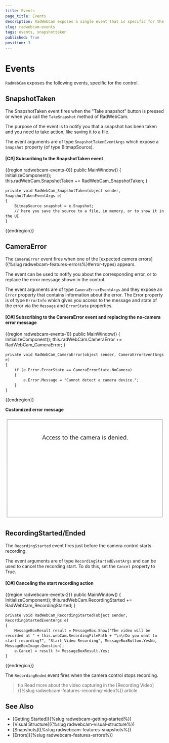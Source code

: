 ```yaml
---
title: Events
page_title: Events
description: RadWebCam exposes a single event that is specific for the control - SnapshotTaken. 
slug: radwebcam-events
tags: events, snapshottaken
published: True
position: 3
---
```


# Events

`RadWebCam` exposes the following events, specific for the control.

## SnapshotTaken

The SnapshotTaken event fires when the "Take snapshot" button is pressed or when you call the `TakeSnapshot` method of RadWebCam.

The purpose of the event is to notify you that a snapshot has been taken and you need to take action, like saving it to a file.

The event arguments are of type `SnapshotTakenEventArgs` which expose a `Snapshot` property (of type BitmapSource).

#### __[C#] Subscribing to the SnapshotTaken event__
{{region radwebcam-events-0}}
	public MainWindow()
	{
		InitializeComponent();		
		this.radWebCam.SnapshotTaken += RadWebCam_SnapshotTaken;
	}

	private void RadWebCam_SnapshotTaken(object sender, SnapshotTakenEventArgs e)
	{
		BitmapSource snapshot = e.Snapshot;
		// here you save the source to a file, in memory, or to show it in the UI
	}
{{endregion}}

## CameraError

The `CameraError` event fires when one of the [expected camera errors]({%slug radwebcam-features-errors%}#error-types) appears.

The event can be used to notify you about the corresponding error, or to replace the error message shown in the control.

The event arguments are of type `CameraErrorEventArgs` and they expose an `Error` property that contains information about the error. The Error property is of type `ErrorInfo` which gives you access to the message and state of the error via the `Message` and `ErrorState` properties.

#### __[C#] Subscribing to the CameraError event and replacing the no-camera error message__
{{region radwebcam-events-1}}
	public MainWindow()
	{
		InitializeComponent();
		this.radWebCam.CameraError += RadWebCam_CameraError;
	}

	private void RadWebCam_CameraError(object sender, CameraErrorEventArgs e)
	{
		if (e.Error.ErrorState == CameraErrorState.NoCamera)
		{
			e.Error.Message = "Cannot detect a camera device.";
		}           
	}
{{endregion}}

__Customized error message__

![WPF RadWebCam ](features/images/radwebcam-features-errors-3.png)

## RecordingStarted/Ended

The `RecordingStarted` event fires just before the camera control starts recording. 

The event arguments are of type `RecordingStartedEventArgs` and can be used to cancel the recording start. To do this, set the `Cancel` property to True.

#### __[C#] Canceling the start recording action__
{{region radwebcam-events-2}}
	public MainWindow()
	{
		InitializeComponent();
		this.radWebCam.RecordingStarted += RadWebCam_RecordingStarted;
	}

	private void RadWebCam_RecordingStarted(object sender, RecordingStartedEventArgs e)
	{
		MessageBoxResult result = MessageBox.Show("The video will be recorded at " + this.webCam.RecordingFilePath + "\n\rDo you want to start recording?", "Start Video Recording", MessageBoxButton.YesNo, MessageBoxImage.Question);
		e.Cancel = result != MessageBoxResult.Yes;
	}
{{endregion}}

The `RecordingEnded` event fires when the camera control stops recording. 

>tip Read more about the video capturing in the [Recording Video]({%slug radwebcam-features-recording-video%}) article.

## See Also  
* [Getting Started]({%slug radwebcam-getting-started%})
* [Visual Structure]({%slug radwebcam-visual-structure%})
* [Snapshots]({%slug radwebcam-features-snapshots%})
* [Errors]({%slug radwebcam-features-errors%})
